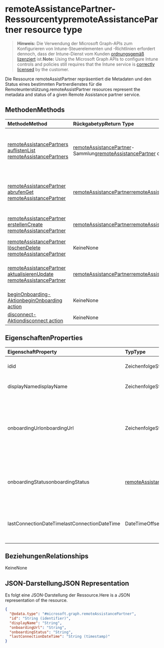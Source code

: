 # <a name="remoteassistancepartner-resource-type"></a><span data-ttu-id="27000-101">remoteAssistancePartner-Ressourcentyp</span><span class="sxs-lookup"><span data-stu-id="27000-101">remoteAssistancePartner resource type</span></span>

> <span data-ttu-id="27000-102">**Hinweis:** Die Verwendung der Microsoft Graph-APIs zum Konfigurieren von Intune-Steuerelementen und -Richtlinien erfordert dennoch, dass der Intune-Dienst vom Kunden [ordnungsgemäß lizenziert](https://go.microsoft.com/fwlink/?linkid=839381) ist.</span><span class="sxs-lookup"><span data-stu-id="27000-102">**Note:** Using the Microsoft Graph APIs to configure Intune controls and policies still requires that the Intune service is [correctly licensed](https://go.microsoft.com/fwlink/?linkid=839381) by the customer.</span></span>

<span data-ttu-id="27000-103">Die Ressource remoteAssistPartner repräsentiert die Metadaten und den Status eines bestimmten Partnerdienstes für die Remoteunterstützung.</span><span class="sxs-lookup"><span data-stu-id="27000-103">remoteAssistPartner resources represent the metadata and status of a given Remote Assistance partner service.</span></span>
## <a name="methods"></a><span data-ttu-id="27000-104">Methoden</span><span class="sxs-lookup"><span data-stu-id="27000-104">Methods</span></span>
|<span data-ttu-id="27000-105">Methode</span><span class="sxs-lookup"><span data-stu-id="27000-105">Method</span></span>|<span data-ttu-id="27000-106">Rückgabetyp</span><span class="sxs-lookup"><span data-stu-id="27000-106">Return Type</span></span>|<span data-ttu-id="27000-107">Beschreibung</span><span class="sxs-lookup"><span data-stu-id="27000-107">Description</span></span>|
|:---|:---|:---|
|[<span data-ttu-id="27000-108">remoteAssistancePartners auflisten</span><span class="sxs-lookup"><span data-stu-id="27000-108">List remoteAssistancePartners</span></span>](../api/intune_remoteassistance_remoteassistancepartner_list.md)|<span data-ttu-id="27000-109">[remoteAssistancePartner](../resources/intune_remoteassistance_remoteassistancepartner.md)-Sammlung</span><span class="sxs-lookup"><span data-stu-id="27000-109">[remoteAssistancePartner](../resources/intune_remoteassistance_remoteassistancepartner.md) collection</span></span>|<span data-ttu-id="27000-110">Auflisten von Eigenschaften und Beziehungen der [remoteAssistancePartner](../resources/intune_remoteassistance_remoteassistancepartner.md)-Objekte.</span><span class="sxs-lookup"><span data-stu-id="27000-110">List properties and relationships of the [remoteAssistancePartner](../resources/intune_remoteassistance_remoteassistancepartner.md) objects.</span></span>|
|[<span data-ttu-id="27000-111">remoteAssistancePartner abrufen</span><span class="sxs-lookup"><span data-stu-id="27000-111">Get remoteAssistancePartner</span></span>](../api/intune_remoteassistance_remoteassistancepartner_get.md)|[<span data-ttu-id="27000-112">remoteAssistancePartner</span><span class="sxs-lookup"><span data-stu-id="27000-112">remoteAssistancePartner</span></span>](../resources/intune_remoteassistance_remoteassistancepartner.md)|<span data-ttu-id="27000-113">Lesen von Eigenschaften und Beziehungen des [remoteAssistancePartner](../resources/intune_remoteassistance_remoteassistancepartner.md)-Objekts.</span><span class="sxs-lookup"><span data-stu-id="27000-113">Read properties and relationships of the [remoteAssistancePartner](../resources/intune_remoteassistance_remoteassistancepartner.md) object.</span></span>|
|[<span data-ttu-id="27000-114">remoteAssistancePartner erstellen</span><span class="sxs-lookup"><span data-stu-id="27000-114">Create remoteAssistancePartner</span></span>](../api/intune_remoteassistance_remoteassistancepartner_create.md)|[<span data-ttu-id="27000-115">remoteAssistancePartner</span><span class="sxs-lookup"><span data-stu-id="27000-115">remoteAssistancePartner</span></span>](../resources/intune_remoteassistance_remoteassistancepartner.md)|<span data-ttu-id="27000-116">Erstellen eines neuen [RemoteAssistancePartner](../resources/intune_remoteassistance_remoteassistancepartner.md)-Objekts.</span><span class="sxs-lookup"><span data-stu-id="27000-116">Create a new [remoteAssistancePartner](../resources/intune_remoteassistance_remoteassistancepartner.md) object.</span></span>|
|[<span data-ttu-id="27000-117">remoteAssistancePartner löschen</span><span class="sxs-lookup"><span data-stu-id="27000-117">Delete remoteAssistancePartner</span></span>](../api/intune_remoteassistance_remoteassistancepartner_delete.md)|<span data-ttu-id="27000-118">Keine</span><span class="sxs-lookup"><span data-stu-id="27000-118">None</span></span>|<span data-ttu-id="27000-119">Löschen eines [remoteAssistancePartner](../resources/intune_remoteassistance_remoteassistancepartner.md).</span><span class="sxs-lookup"><span data-stu-id="27000-119">Deletes a [remoteAssistancePartner](../resources/intune_remoteassistance_remoteassistancepartner.md).</span></span>|
|[<span data-ttu-id="27000-120">remoteAssistancePartner aktualisieren</span><span class="sxs-lookup"><span data-stu-id="27000-120">Update remoteAssistancePartner</span></span>](../api/intune_remoteassistance_remoteassistancepartner_update.md)|[<span data-ttu-id="27000-121">remoteAssistancePartner</span><span class="sxs-lookup"><span data-stu-id="27000-121">remoteAssistancePartner</span></span>](../resources/intune_remoteassistance_remoteassistancepartner.md)|<span data-ttu-id="27000-122">Aktualisieren der Eigenschaften eines [remoteAssistancePartner](../resources/intune_remoteassistance_remoteassistancepartner.md)-Objekts.</span><span class="sxs-lookup"><span data-stu-id="27000-122">Update the properties of a [remoteAssistancePartner](../resources/intune_remoteassistance_remoteassistancepartner.md) object.</span></span>|
|[<span data-ttu-id="27000-123">beginOnboarding-Aktion</span><span class="sxs-lookup"><span data-stu-id="27000-123">beginOnboarding action</span></span>](../api/intune_remoteassistance_remoteassistancepartner_beginonboarding.md)|<span data-ttu-id="27000-124">Keine</span><span class="sxs-lookup"><span data-stu-id="27000-124">None</span></span>|<span data-ttu-id="27000-125">Noch nicht dokumentiert.</span><span class="sxs-lookup"><span data-stu-id="27000-125">Not yet documented</span></span>|
|[<span data-ttu-id="27000-126">disconnect-Aktion</span><span class="sxs-lookup"><span data-stu-id="27000-126">disconnect action</span></span>](../api/intune_remoteassistance_remoteassistancepartner_disconnect.md)|<span data-ttu-id="27000-127">Keine</span><span class="sxs-lookup"><span data-stu-id="27000-127">None</span></span>|<span data-ttu-id="27000-128">Noch nicht dokumentiert</span><span class="sxs-lookup"><span data-stu-id="27000-128">Not yet documented</span></span>|

## <a name="properties"></a><span data-ttu-id="27000-129">Eigenschaften</span><span class="sxs-lookup"><span data-stu-id="27000-129">Properties</span></span>
|<span data-ttu-id="27000-130">Eigenschaft</span><span class="sxs-lookup"><span data-stu-id="27000-130">Property</span></span>|<span data-ttu-id="27000-131">Typ</span><span class="sxs-lookup"><span data-stu-id="27000-131">Type</span></span>|<span data-ttu-id="27000-132">Beschreibung</span><span class="sxs-lookup"><span data-stu-id="27000-132">Description</span></span>|
|:---|:---|:---|
|<span data-ttu-id="27000-133">id</span><span class="sxs-lookup"><span data-stu-id="27000-133">id</span></span>|<span data-ttu-id="27000-134">Zeichenfolge</span><span class="sxs-lookup"><span data-stu-id="27000-134">String</span></span>|<span data-ttu-id="27000-135">Der eindeutige Bezeichner des Partners.</span><span class="sxs-lookup"><span data-stu-id="27000-135">Unique identifier of the partner.</span></span>|
|<span data-ttu-id="27000-136">displayName</span><span class="sxs-lookup"><span data-stu-id="27000-136">displayName</span></span>|<span data-ttu-id="27000-137">Zeichenfolge</span><span class="sxs-lookup"><span data-stu-id="27000-137">String</span></span>|<span data-ttu-id="27000-138">Der Anzeigename des Partners.</span><span class="sxs-lookup"><span data-stu-id="27000-138">Display name of the partner.</span></span>|
|<span data-ttu-id="27000-139">onboardingUrl</span><span class="sxs-lookup"><span data-stu-id="27000-139">onboardingUrl</span></span>|<span data-ttu-id="27000-140">Zeichenfolge</span><span class="sxs-lookup"><span data-stu-id="27000-140">String</span></span>|<span data-ttu-id="27000-141">Die URL des Onboarding-Portals des Partners, in dem ein Administrator den Remoteunterstützungsdienst konfigurieren kann.</span><span class="sxs-lookup"><span data-stu-id="27000-141">URL of the partner's onboarding portal, where an administrator can configure their Remote Assistance service.</span></span>|
|<span data-ttu-id="27000-142">onboardingStatus</span><span class="sxs-lookup"><span data-stu-id="27000-142">onboardingStatus</span></span>|[<span data-ttu-id="27000-143">remoteAssistanceOnboardingStatus</span><span class="sxs-lookup"><span data-stu-id="27000-143">remoteAssistanceOnboardingStatus</span></span>](../resources/intune_remoteassistance_remoteassistanceonboardingstatus.md)|<span data-ttu-id="27000-144">Noch nicht festgelegt.</span><span class="sxs-lookup"><span data-stu-id="27000-144">TBD</span></span> <span data-ttu-id="27000-145">Die möglichen Werte sind: `notOnboarded`, `onboarding`, `onboarded`.</span><span class="sxs-lookup"><span data-stu-id="27000-145">The possible values are `notOnboarded`, `onboarding`, `onboarded`, , , , , , , , , or .</span></span>|
|<span data-ttu-id="27000-146">lastConnectionDateTime</span><span class="sxs-lookup"><span data-stu-id="27000-146">lastConnectionDateTime</span></span>|<span data-ttu-id="27000-147">DateTimeOffset</span><span class="sxs-lookup"><span data-stu-id="27000-147">DateTimeOffset</span></span>|<span data-ttu-id="27000-148">Zeitstempel der letzten vom TEM-Partner an Intune gesendeten Anforderung</span><span class="sxs-lookup"><span data-stu-id="27000-148">Timestamp of the last request sent to Intune by the TEM partner.</span></span>|

## <a name="relationships"></a><span data-ttu-id="27000-149">Beziehungen</span><span class="sxs-lookup"><span data-stu-id="27000-149">Relationships</span></span>
<span data-ttu-id="27000-150">Keine</span><span class="sxs-lookup"><span data-stu-id="27000-150">None</span></span>
## <a name="json-representation"></a><span data-ttu-id="27000-151">JSON-Darstellung</span><span class="sxs-lookup"><span data-stu-id="27000-151">JSON Representation</span></span>
<span data-ttu-id="27000-152">Es folgt eine JSON-Darstellung der Ressource.</span><span class="sxs-lookup"><span data-stu-id="27000-152">Here is a JSON representation of the resource.</span></span>
<!--{
  "blockType": "resource",
  "keyProperty": "id",
  "baseType": "microsoft.graph.entity",
  "@odata.type": "microsoft.graph.remoteAssistancePartner"
}-->
``` json
{
  "@odata.type": "#microsoft.graph.remoteAssistancePartner",
  "id": "String (identifier)",
  "displayName": "String",
  "onboardingUrl": "String",
  "onboardingStatus": "String",
  "lastConnectionDateTime": "String (timestamp)"
}
```



